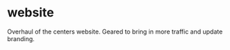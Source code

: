 website
=======

Overhaul of the centers website. Geared to bring in more traffic and update branding.
